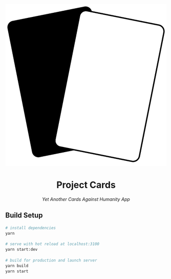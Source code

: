 <p align="center">
  <img src="client/static/logo.svg" title="Project Cards Logo" alt="Project Cards Logo" />
</p>
<h1 align="center">
  Project Cards
</h1>
<p align="center">
  <i>Yet Another Cards Against Humanity App</i>
</p>

## Build Setup

```bash
# install dependencies
yarn

# serve with hot reload at localhost:3100
yarn start:dev

# build for production and launch server
yarn build
yarn start
```
